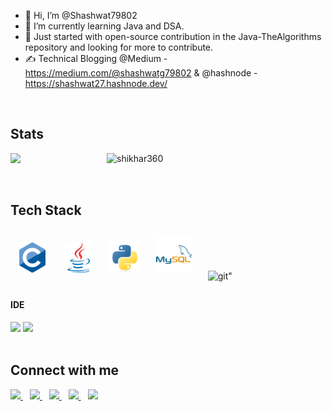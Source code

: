 - 👋 Hi, I’m @Shashwat79802
- 🌱 I’m currently learning Java and DSA.
- 💞️ Just started with open-source contribution in the Java-TheAlgorithms repository and looking for more to contribute.
- ✍️ Technical Blogging @Medium - https://medium.com/@shashwatg79802 & @hashnode - https://shashwat27.hashnode.dev/
<!---
Shashwat79802/Shashwat79802 is a ✨ special ✨ repository because its `README.md` (this file) appears on your GitHub profile.
You can click the Preview link to take a look at your changes.
--->
<br>

## Stats
<p align="left" ><img src="https://github-readme-stats.vercel.app/api?username=Shashwat79802&count_private=true&show_icons=true&&theme=chartreuse-dark&include_all_commits=true" width="350">
<img align="right" src="https://github-readme-streak-stats.herokuapp.com/?user=Shashwat79802&theme=algolia" alt="shikhar360" width="350" /></p>

<br>

## Tech Stack 

<div align="left">  
<img style="margin: 10px" src="https://raw.githubusercontent.com/devicons/devicon/master/icons/c/c-original.svg" alt="C" height="50" />
<img style="margin: 10px" src="https://raw.githubusercontent.com/devicons/devicon/master/icons/java/java-original.svg" alt="CSS3" height="50" /> 
<img style="margin: 10px" src="https://raw.githubusercontent.com/devicons/devicon/master/icons/python/python-original.svg" alt="JavaScript" height="50" />  
<img style = "margin : 10px" src = "https://raw.githubusercontent.com/devicons/devicon/master/icons/mysql/mysql-original-wordmark.svg" alt = mysql" height="60" />
<img style = "margin : 10px" src = "https://www.vectorlogo.zone/logos/git-scm/git-scm-icon.svg" alt = git" height="50" />
</div>

<h4> IDE </h4>
<span>
<img src = "https://img.shields.io/badge/-IntelliJ%20Idea-grey?style=for-the-badge&logo=intellij%20idea">
<img src="https://img.shields.io/badge/Visual_Studio_Code-0078D4?style=for-the-badge&logo=visual%20studio%20code&logoColor=white">
</span

<br><br>



## Connect with me
  <a href="https://twitter.com/Shashwat_g27">
    <img width="30px" src="https://www.vectorlogo.zone/logos/twitter/twitter-official.svg" />
  </a>&ensp;
  <a href="https://www.linkedin.com/in/shashwat-gupta-029b31241/">
    <img width="30px" src="https://www.vectorlogo.zone/logos/linkedin/linkedin-icon.svg" />
  </a>&ensp;
  <a href="https://www.instagram.com/shashwat_g27/">
    <img width="30px" src="https://www.vectorlogo.zone/logos/instagram/instagram-icon.svg" />
  </a>&ensp;
    <a href="https://medium.com/@shashwatg79802">
  <img width="30px" src="https://www.vectorlogo.zone/logos/medium/medium-tile.svg" />
  </a>&ensp;
  <a href="https://shashwat27.hashnode.dev/">
  <img width="30px" src="https://cdn.hashnode.com/res/hashnode/image/upload/v1611902473383/CDyAuTy75.png?auto=compress" />
  </a>
  
